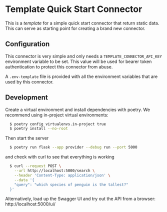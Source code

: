 # Template Quick Start Connector

This is a _template_ for a simple quick start connector that return static data. This can serve as starting point for creating a brand new connector.

## Configuration

This connector is very simple and only needs a `TEMPLATE_CONNECTOR_API_KEY` environment variable to be set. This value will be used for bearer token authentication to protect this connector from abuse.

A `.env-template` file is provided with all the environment variables that are used by this connector.

## Development

Create a virtual environment and install dependencies with poetry. We recommend using in-project virtual environments:

```bash
  $ poetry config virtualenvs.in-project true
  $ poetry install --no-root
```

Then start the server

```bash
  $ poetry run flask --app provider --debug run --port 5000
```

and check with curl to see that everything is working

```bash
  $ curl --request POST \
    --url http://localhost:5000/search \
    --header 'Content-Type: application/json' \
    --data '{
    "query": "which species of penguin is the tallest?"
  }'
```

Alternatively, load up the Swagger UI and try out the API from a browser: http://localhost:5000/ui/
